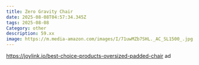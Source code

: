 ```yaml
---
title: Zero Gravity Chair
date: 2025-08-08T04:57:34.345Z
tags: 2025-08-08
Category: other
description: 59.xx
image: https://m.media-amazon.com/images/I/71uwMZb7SHL._AC_SL1500_.jpg
---
```

https://joylink.io/best-choice-products-oversized-padded-chair ad